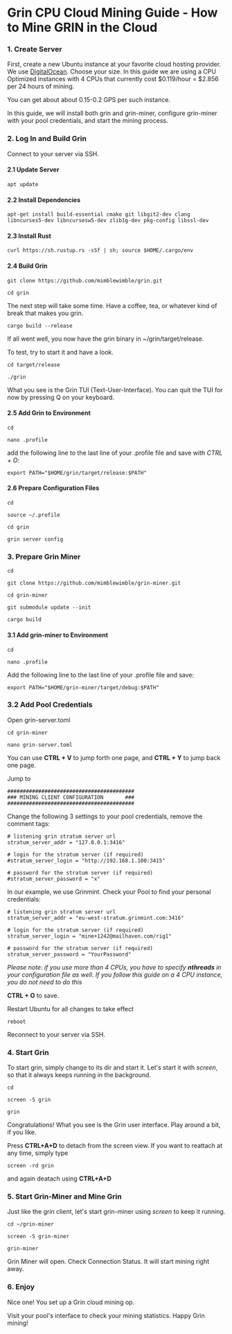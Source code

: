 # Grin CPU Cloud Mining Guide - How to Mine GRIN in the Cloud

### 1. Create Server
First, create a new Ubuntu instance at your favorite cloud hosting provider. We use [DigitalOcean](https://m.do.co/c/8949111a23b1). Choose your size. In this guide we are using a CPU Optimized instances with 4 CPUs that currently cost $0.119/hour = $2.856 per 24 hours of mining. 

You can get about about 0.15-0.2 GPS per such instance.

In this guide, we will install both grin and grin-miner, configure grin-miner with your pool credentials, and start the mining process.

### 2. Log In and Build Grin
Connect to your server via SSH. 

#### 2.1 Update Server

`apt update`

#### 2.2 Install Dependencies

`apt-get install build-essential cmake git libgit2-dev clang libncurses5-dev libncursesw5-dev zlib1g-dev pkg-config libssl-dev`

#### 2.3 Install Rust

`curl https://sh.rustup.rs -sSf | sh; source $HOME/.cargo/env`

#### 2.4 Build Grin

`git clone https://github.com/mimblewimble/grin.git`

`cd grin`

The next step will take some time. Have a coffee, tea, or whatever kind of break that makes you grin.

`cargo build --release`

If all went well, you now have the grin binary in ~/grin/target/release.

To test, try to start it and have a look.

`cd target/release`

`./grin`

What you see is the Grin TUI (Text-User-Interface). You can quit the TUI for now by pressing Q on your keyboard.

#### 2.5 Add Grin to Environment

`cd`

`nano .profile`

add the following line to the last line of your .profile file and save with *CTRL + O*:

`export PATH="$HOME/grin/target/release:$PATH"`

#### 2.6 Prepare Configuration Files

`cd`

`source ~/.profile`

`cd grin`

`grin server config`


### 3. Prepare Grin Miner

`cd`

`git clone https://github.com/mimblewimble/grin-miner.git`

`cd grin-miner`

`git submodule update --init`

`cargo build`

#### 3.1 Add grin-miner to Environment

`cd`

`nano .profile`

Add the following line to the last line of your .profile file and save:

`export PATH="$HOME/grin-miner/target/debug:$PATH"`


### 3.2 Add Pool Credentials

Open grin-server.toml

`cd grin-miner`

`nano grin-server.toml`

You can use **CTRL + V** to jump forth one page, and **CTRL + Y** to jump back one page.

Jump to

```
#########################################
### MINING CLIENT CONFIGURATION       ###
######################################### 
```

Change the following 3 settings to your pool credentials, remove the comment tags:

``` 
# listening grin stratum server url
stratum_server_addr = "127.0.0.1:3416"

# login for the stratum server (if required)
#stratum_server_login = "http://192.168.1.100:3415"

# password for the stratum server (if required)
#stratum_server_password = "x" 
```

In our example, we use Grinmint. Check your Pool to find your personal credentials:

```
# listening grin stratum server url
stratum_server_addr = "eu-west-stratum.grinmint.com:3416"

# login for the stratum server (if required)
stratum_server_login = "mine+1242@mailhaven.com/rig1"

# password for the stratum server (if required)
stratum_server_password = "YourPassword"
``` 

*Please note: if you use more than 4 CPUs, you have to specify **nthreads** in your configuration file as well. If you follow this guide on a 4 CPU instance, you do not need to do this*

**CTRL + O** to save. 

Restart Ubuntu for all changes to take effect

`reboot`

Reconnect to your server via SSH.

### 4. Start Grin

To start grin, simply change to its dir and start it. Let's start it with *screen*, so that it always keeps running in the background.

`cd`

`screen -S grin`

`grin`

Congratulations! What you see is the Grin user interface. Play around a bit, if you like.

Press **CTRL+A+D** to detach from the screen view. If you want to reattach at any time, simply type 

`screen -rd grin`

and again deatach using **CTRL+A+D**

### 5. Start Grin-Miner and Mine Grin

Just like the grin client, let's start grin-miner using *screen* to keep it running.

`cd ~/grin-miner`

`screen -S grin-miner`

`grin-miner`

Grin Miner will open. Check Connection Status. It will start mining right away. 

### 6. Enjoy

Nice one! You set up a Grin cloud mining op. 

Visit your pool's interface to check your mining statistics. Happy Grin mining!
